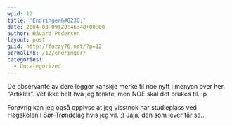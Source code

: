 ```yaml
---
wpid: 12
title: 'Endringer&#8230;'
date: 2004-03-09T20:46:48+00:00
author: Håvard Pedersen
layout: post
guid: http://fuzzy76.net/?p=12
permalink: /12/endringer/
categories:
  - Uncategorized
---
```

De observante av dere legger kanskje merke til noe nytt i menyen over her. &#8220;Artikler&#8221;. Vet ikke helt hva jeg tenkte, men NOE skal det brukes til. :p

Forøvrig kan jeg også opplyse at jeg visstnok har studieplass ved Høgskolen i Sør-Trøndelag hvis jeg vil. ;) Jaja, den som lever får se&#8230;
